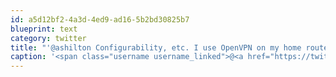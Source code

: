 ```yaml
---
id: a5d12bf2-4a3d-4ed9-ad16-5b2bd30825b7
blueprint: text
category: twitter
title: "'@ashilton Configurability, etc. I use OpenVPN on my home router to get to files remotely"
caption: '<span class="username username_linked">@<a href="https://twitter.com/ashilton" title="Sandy Hilton">ashilton</a></span> Configurability, etc. I use OpenVPN on my home router to get to files remotely'
---
```

